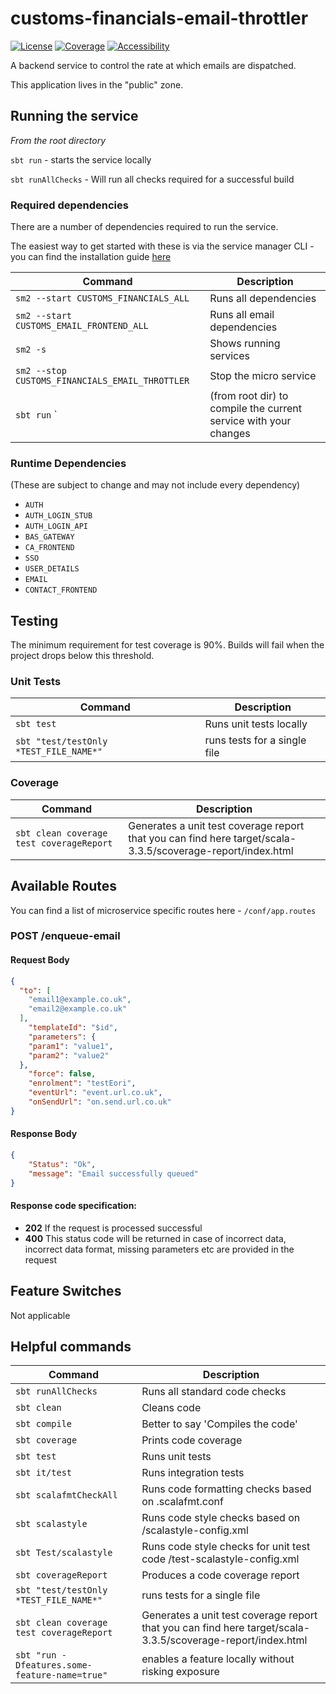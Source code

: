 
# customs-financials-email-throttler

[![License](https://img.shields.io/badge/License-Apache%202.0-blue.svg)](https://opensource.org/licenses/Apache-2.0) [![Coverage](https://img.shields.io/badge/test_coverage-90-green.svg)](/target/scala-3.3.5/scoverage-report/index.html) [![Accessibility](https://img.shields.io/badge/WCAG2.2-AA-purple.svg)](https://www.gov.uk/service-manual/helping-people-to-use-your-service/understanding-wcag)

A backend service to control the rate at which emails are dispatched.

This application lives in the "public" zone.

## Running the service

*From the root directory*

`sbt run` - starts the service locally

`sbt runAllChecks` - Will run all checks required for a successful build

### Required dependencies

There are a number of dependencies required to run the service.

The easiest way to get started with these is via the service manager CLI - you can find the installation guide [here](https://docs.tax.service.gov.uk/mdtp-handbook/documentation/developer-set-up/set-up-service-manager.html)

| Command                                         | Description                                                      |
|-------------------------------------------------|------------------------------------------------------------------|
| `sm2 --start CUSTOMS_FINANCIALS_ALL`            | Runs all dependencies                                            |
| `sm2 --start CUSTOMS_EMAIL_FRONTEND_ALL `       | Runs all email dependencies                                      |
| `sm2 -s`                                        | Shows running services                                           |
| `sm2 --stop CUSTOMS_FINANCIALS_EMAIL_THROTTLER` | Stop the micro service                                           |
| `sbt run` `                                     | (from root dir) to compile the current service with your changes |

### Runtime Dependencies
(These are subject to change and may not include every dependency)

* `AUTH`
* `AUTH_LOGIN_STUB`
* `AUTH_LOGIN_API`
* `BAS_GATEWAY`
* `CA_FRONTEND`
* `SSO`
* `USER_DETAILS`
* `EMAIL`
* `CONTACT_FRONTEND`

## Testing

The minimum requirement for test coverage is 90%. Builds will fail when the project drops below this threshold.

### Unit Tests

| Command                                | Description                  |
|----------------------------------------|------------------------------|
| `sbt test`                             | Runs unit tests locally      |
| `sbt "test/testOnly *TEST_FILE_NAME*"` | runs tests for a single file |

### Coverage

| Command                                  | Description                                                                                                 |
|------------------------------------------|-------------------------------------------------------------------------------------------------------------|
| `sbt clean coverage test coverageReport` | Generates a unit test coverage report that you can find here target/scala-3.3.5/scoverage-report/index.html |

## Available Routes

You can find a list of microservice specific routes here - `/conf/app.routes`

### POST /enqueue-email

#### Request Body
```json 
{
  "to": [
    "email1@example.co.uk",
    "email2@example.co.uk"
  ],
    "templateId": "$id",
    "parameters": {
    "param1": "value1",
    "param2": "value2"
  },
    "force": false,
    "enrolment": "testEori",
    "eventUrl": "event.url.co.uk",
    "onSendUrl": "on.send.url.co.uk"
}
```

#### Response Body
```json
{
    "Status": "Ok",
    "message": "Email successfully queued"
}
```

#### Response code specification:
* **202** If the request is processed successful
* **400** This status code will be returned in case of incorrect data, incorrect data format, missing parameters etc are provided in the request

## Feature Switches
Not applicable

## Helpful commands

| Command                                       | Description                                                                                                 |
|-----------------------------------------------|-------------------------------------------------------------------------------------------------------------|
| `sbt runAllChecks`                            | Runs all standard code checks                                                                               |
| `sbt clean`                                   | Cleans code                                                                                                 |
| `sbt compile`                                 | Better to say 'Compiles the code'                                                                           |
| `sbt coverage`                                | Prints code coverage                                                                                        |
| `sbt test`                                    | Runs unit tests                                                                                             |
| `sbt it/test`                                 | Runs integration tests                                                                                      |
| `sbt scalafmtCheckAll`                        | Runs code formatting checks based on .scalafmt.conf                                                         |
| `sbt scalastyle`                              | Runs code style checks based on /scalastyle-config.xml                                                      |
| `sbt Test/scalastyle`                         | Runs code style checks for unit test code /test-scalastyle-config.xml                                       |
| `sbt coverageReport`                          | Produces a code coverage report                                                                             |
| `sbt "test/testOnly *TEST_FILE_NAME*"`        | runs tests for a single file                                                                                |
| `sbt clean coverage test coverageReport`      | Generates a unit test coverage report that you can find here target/scala-3.3.5/scoverage-report/index.html |
| `sbt "run -Dfeatures.some-feature-name=true"` | enables a feature locally without risking exposure                                                          |

